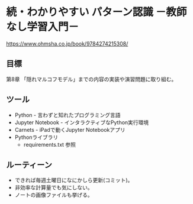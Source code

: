 # 続・わかりやすい パターン認識 －教師なし学習入門－

https://www.ohmsha.co.jp/book/9784274215308/

## 目標

第8章 「隠れマルコフモデル」までの内容の実装や演習問題に取り組む。

## ツール

* Python - 言わずと知れたプログラミング言語
* Jupyter Notebook - インタラクティブなPython実行環境
* Carnets - iPadで動くJupyter Notebookアプリ
* Pythonライブラリ
    * requirements.txt 参照
    
## ルーティーン

* できれば毎週土曜日になにかしら更新(コミット)。
* 非効率な計算量でも気にしない。
* ノートの画像ファイルも挙げる。
